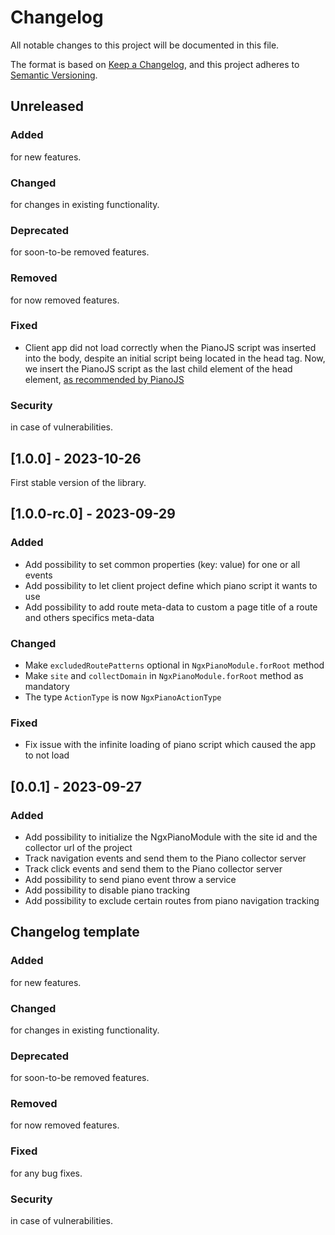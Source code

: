 # Changelog

All notable changes to this project will be documented in this file.

The format is based on [Keep a Changelog](https://keepachangelog.com/en/1.0.0/), and this project adheres
to [Semantic Versioning](https://semver.org/spec/v2.0.0.html).

## Unreleased
### Added

for new features.

### Changed

for changes in existing functionality.

### Deprecated

for soon-to-be removed features.

### Removed

for now removed features.

### Fixed

- Client app did not load correctly when the PianoJS script was inserted into the body, despite an initial script being located in the head tag. Now, we insert the PianoJS script as the last child element of the head element, [as recommended by PianoJS](https://developers.atinternet-solutions.com/piano-analytics/data-collection/sdks/javascript)

### Security

in case of vulnerabilities.

## [1.0.0] - 2023-10-26

First stable version of the library.

## [1.0.0-rc.0] - 2023-09-29

### Added

- Add possibility to set common properties (key: value) for one or all events
- Add possibility to let client project define which piano script it wants to use
- Add possibility to add route meta-data to custom a page title of a route and others specifics meta-data 

### Changed

- Make `excludedRoutePatterns` optional in `NgxPianoModule.forRoot` method
- Make `site` and `collectDomain` in `NgxPianoModule.forRoot` method as mandatory
- The type `ActionType` is now `NgxPianoActionType`

### Fixed

- Fix issue with the infinite loading of piano script which caused the app to not load

## [0.0.1] - 2023-09-27

### Added

- Add possibility to initialize the NgxPianoModule with the site id and the collector url of the project
- Track navigation events and send them to the Piano collector server
- Track click events and send them to the Piano collector server
- Add possibility to send piano event throw a service
- Add possibility to disable piano tracking
- Add possibility to exclude certain routes from piano navigation tracking

## Changelog template

### Added

for new features.

### Changed

for changes in existing functionality.

### Deprecated

for soon-to-be removed features.

### Removed

for now removed features.

### Fixed

for any bug fixes.

### Security

in case of vulnerabilities.
